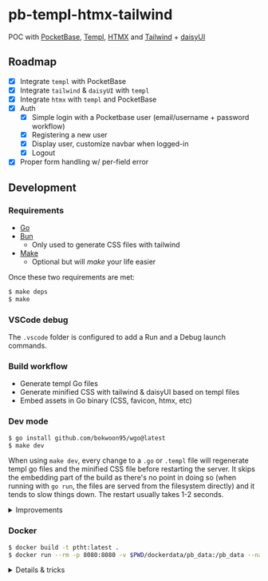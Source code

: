 # pb-templ-htmx-tailwind

POC with [PocketBase](https://pocketbase.io/), [Templ](https://templ.guide/),
[HTMX](https://htmx.org/) and [Tailwind](https://tailwindcss.com/) +
[daisyUI](https://daisyui.com/)

## Roadmap

- [x] Integrate `templ` with PocketBase
- [x] Integrate `tailwind` & `daisyUI` with `templ`
- [x] Integrate `htmx` with `templ` and PocketBase
- [x] Auth
  - [x] Simple login with a Pocketbase user (email/username + password workflow)
  - [x] Registering a new user
  - [x] Display user, customize navbar when logged-in
  - [x] Logout
- [x] Proper form handling w/ per-field error

## Development

### Requirements

- [Go](https://go.dev/)
- [Bun](https://bun.sh/)
  - Only used to generate CSS files with tailwind
- [Make](https://www.gnu.org/software/make/)
  - Optional but will *make* your life easier

Once these two requirements are met:

```sh
$ make deps
$ make
```

### VSCode debug

The `.vscode` folder is configured to add a Run and a Debug launch commands.

### Build workflow

- Generate templ Go files
- Generate minified CSS with tailwind & daisyUI based on templ files
- Embed assets in Go binary (CSS, favicon, htmx, etc)

### Dev mode

```sh
$ go install github.com/bokwoon95/wgo@latest
$ make dev
```

When using `make dev`, every change to a `.go` or `.templ` file will regenerate
templ go files and the minified CSS file before restarting the server. It skips
the embedding part of the build as there's no point in doing so (when running
with `go run`, the files are served from the filesystem directly) and it tends
to slow things down. The restart usually takes 1-2 seconds.

<details>
  <summary>Improvements</summary>

  #### Hot reload with templ

  templ has a built-in
  [hot reload](https://templ.guide/commands-and-tools/hot-reload/) feature that
  works perfectly and can even restart the backend but only when a templ file is
  modified. Attempts were made to combine `wgo` with the templ hot reload
  feature but that doesn't seem to work properly as it leaves some processes
  running in the background.

  An extra make target `make templdev` leverages this feature and can be used
  when mostly working on templ files.

</details>


### Docker

```sh
$ docker build -t ptht:latest .
$ docker run --rm -p 8080:8080 -v $PWD/dockerdata/pb_data:/pb_data --name ptht ptht:latest
```

<details>
  <summary>Details & tricks</summary>

  #### Bun in Go docker image

  As shown in the build workflow section, this project requires both templ, bun
  and Go to be run in a sequential order. At first a four stage Dockerfile was
  created:

  - Using first `golang:alpine` to install templ and generate templ go files
  - Then using `oven/bun:alpine` to build the CSS based on templ go files
  - Then back to using `golang:alpine` for the rest of the build
    - Installing dependencies, embedding assets and building
  - Then using `gcr.io/distroless/static` to serve

  The main issue was that the whole build directory was copied over from one
  step to another and the cache was invalidated way too often.

  The Dockerfile was switched to using `golang:debian` (because Bun can't be
  installed on alpine distros without glibc) and the bun setup script was used,
  which greatly improved caching but removed the ability to automatically bump
  bun's version using Renovate.

  In the end the chosen solution was to use the `oven/bun:debian` image as a
  first step and copy over the bun binary to the build step. This way the bun
  version is pinned and can be upgraded using renovate.

</details>
